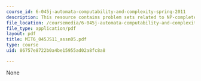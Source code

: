 ```yaml
---
course_id: 6-045j-automata-computability-and-complexity-spring-2011
description: This resource contains problem sets related to NP-completeness and more.
file_location: /coursemedia/6-045j-automata-computability-and-complexity-spring-2011/86757e8722b0a4be15955ad02a8fc8a8_MIT6_045JS11_assn05.pdf
file_type: application/pdf
layout: pdf
title: MIT6_045JS11_assn05.pdf
type: course
uid: 86757e8722b0a4be15955ad02a8fc8a8

---
```

None